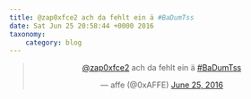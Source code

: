 ```yaml
---
title: @zap0xfce2 ach da fehlt ein ä #BaDumTss
date: Sat Jun 25 20:58:44 +0000 2016
taxonomy:
    category: blog
---
```

<blockquote class="twitter-tweet" align="center"><p lang="de" dir="ltr"><a href="https://twitter.com/zap0xfce2">@zap0xfce2</a> ach da fehlt ein ä <a href="https://twitter.com/hashtag/BaDumTss?src=hash">#BaDumTss</a></p>&mdash; affe (@0xAFFE) <a href="https://twitter.com/0xAFFE/status/746809879415885824">June 25, 2016</a></blockquote>
